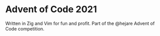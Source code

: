 # Advent of Code 2021
Written in Zig and Vim for fun and profit. Part of the @hejare Advent of Code competition. 
